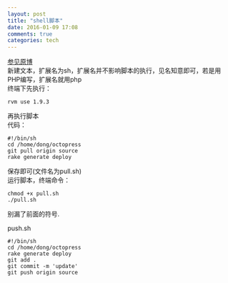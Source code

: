 ```yaml
---
layout: post
title: "shell脚本"
date: 2016-01-09 17:08
comments: true
categories: tech
---
```

[参见原博](https://github.com/qinjx/30min_guides/blob/master/shell.md)  
新建文本，扩展名为sh，扩展名并不影响脚本的执行，见名知意即可，若是用PHP编写，扩展名就用php  
终端下先执行：  

    rvm use 1.9.3

再执行脚本  
代码：  

    #!/bin/sh
    cd /home/dong/octopress
    git pull origin source
    rake generate deploy
    
保存即可(文件名为pull.sh)  
运行脚本，终端命令：  

    chmod +x pull.sh
    ./pull.sh
    
别漏了前面的符号.  

push.sh  

    #!/bin/sh
    cd /home/dong/octopress
    rake generate deploy
    git add .
    git commit -m 'update'
    git push origin source

